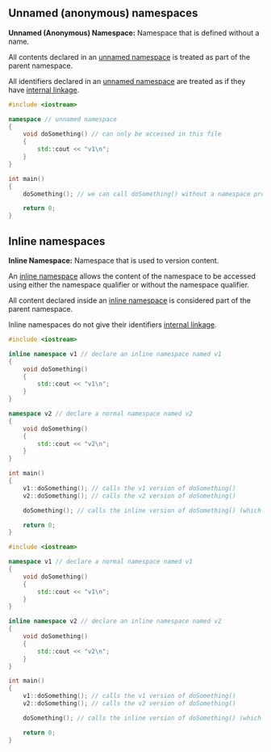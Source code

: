 ## Unnamed (anonymous) namespaces
**Unnamed (Anonymous) Namespace:** Namespace that is defined without a name.

All contents declared in an [unnamed namespace](6.15%20-%20Unnamed%20and%20inline%20namespaces.md#Unnamed%20(anonymous)%20namespaces) is treated as part of the parent namespace.

All identifiers declared in an [unnamed namespace](6.15%20-%20Unnamed%20and%20inline%20namespaces.md#Unnamed%20(anonymous)%20namespaces) are treated as if they have [internal linkage](6.6%20-%20Internal%20linkage).

```cpp
#include <iostream>

namespace // unnamed namespace
{
    void doSomething() // can only be accessed in this file
    {
        std::cout << "v1\n";
    }
}

int main()
{
    doSomething(); // we can call doSomething() without a namespace prefix

    return 0;
}
```

## Inline namespaces
**Inline Namespace:** Namespace that is used to version content.

An [inline namespace](6.15%20-%20Unnamed%20and%20inline%20namespaces.md#Inline%20namespaces) allows the content of the namespace to be accessed using either the namespace qualifier or without the namespace qualifier. 

All content declared inside an [inline namespace](6.15%20-%20Unnamed%20and%20inline%20namespaces.md#Inline%20namespaces) is considered part of the parent namespace.

Inline namespaces do not give their identifiers [internal linkage](6.6%20-%20Internal%20linkage.md).

```cpp
#include <iostream>

inline namespace v1 // declare an inline namespace named v1
{
    void doSomething()
    {
        std::cout << "v1\n";
    }
}

namespace v2 // declare a normal namespace named v2
{
    void doSomething()
    {
        std::cout << "v2\n";
    }
}

int main()
{
    v1::doSomething(); // calls the v1 version of doSomething()
    v2::doSomething(); // calls the v2 version of doSomething()

    doSomething(); // calls the inline version of doSomething() (which is v1)

    return 0;
}
```

```cpp
#include <iostream>

namespace v1 // declare a normal namespace named v1
{
    void doSomething()
    {
        std::cout << "v1\n";
    }
}

inline namespace v2 // declare an inline namespace named v2
{
    void doSomething()
    {
        std::cout << "v2\n";
    }
}

int main()
{
    v1::doSomething(); // calls the v1 version of doSomething()
    v2::doSomething(); // calls the v2 version of doSomething()

    doSomething(); // calls the inline version of doSomething() (which is v2)

    return 0;
}
```

